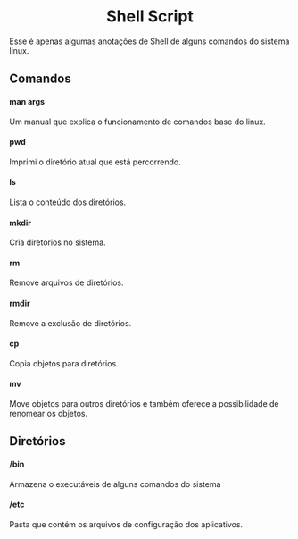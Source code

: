 <h1 align="center">
    Shell Script
</h1>

Esse é apenas algumas anotações de Shell de alguns comandos do sistema linux.
## Comandos
#### man args
Um manual que explica o funcionamento de comandos base do linux.

#### pwd
Imprimi o diretório atual que está percorrendo.

#### ls
Lista o conteúdo dos diretórios.

#### mkdir
Cria diretórios no sistema.

#### rm
Remove arquivos de diretórios.

#### rmdir
Remove a exclusão de diretórios.

#### cp
Copia objetos para diretórios.

#### mv
Move objetos para outros diretórios e também oferece a possibilidade de renomear os objetos.

## Diretórios

#### /bin
Armazena o executáveis de alguns comandos do sistema

#### /etc
Pasta que contém os arquivos de configuração dos aplicativos.